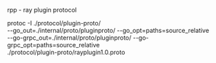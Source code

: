 rpp - ray plugin protocol

protoc -I ./protocol/plugin-proto/ \
  --go_out=./internal/proto/pluginproto/ --go_opt=paths=source_relative \
  --go-grpc_out=./internal/proto/pluginproto/ --go-grpc_opt=paths=source_relative \
  ./protocol/plugin-proto/rayplugin1.0.proto
